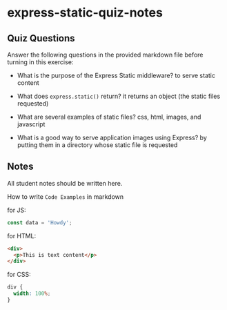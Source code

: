 # express-static-quiz-notes

## Quiz Questions

Answer the following questions in the provided markdown file before turning in this exercise:

- What is the purpose of the Express Static middleware?
  to serve static content

- What does `express.static()` return?
  it returns an object (the static files requested)

- What are several examples of static files?
  css, html, images, and javascript

- What is a good way to serve application images using Express?
  by putting them in a directory whose static file is requested

## Notes

All student notes should be written here.

How to write `Code Examples` in markdown

for JS:

```javascript
const data = 'Howdy';
```

for HTML:

```html
<div>
  <p>This is text content</p>
</div>
```

for CSS:

```css
div {
  width: 100%;
}
```
